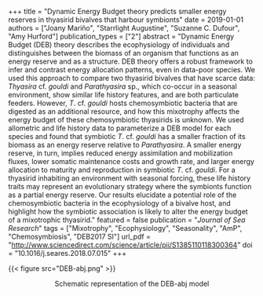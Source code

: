 +++
title = "Dynamic Energy Budget theory predicts smaller energy reserves in thyasirid bivalves that harbour symbionts"
date = 2019-01-01
authors = ["Joany Mariño", "Starrlight Augustine", "Suzanne C. Dufour", "Amy Hurford"]
publication_types = ["2"]
abstract = "Dynamic Energy Budget (DEB) theory describes the ecophysiology of individuals and distinguishes between the biomass of an organism that functions as an energy reserve and as a structure. DEB theory offers a robust framework to infer and contrast energy allocation patterns, even in data-poor species. We used this approach to compare two thyasirid bivalves that have scarce data: *Thyasira* cf. *gouldi* and *Parathyasira* sp., which co-occur in a seasonal environment, show similar life history features, and are both particulate feeders. However, *T*. cf. *gouldi* hosts chemosymbiotic bacteria that are digested as an additional resource, and how this mixotrophy affects the energy budget of these chemosymbiotic thyasirids is unknown. We used allometric and life history data to parameterize a DEB model for each species and found that symbiotic *T*. cf. *gouldi* has a smaller fraction of its biomass as an energy reserve relative to *Parathyasira*. A smaller energy reserve, in turn, implies reduced energy assimilation and mobilization fluxes, lower somatic maintenance costs and growth rate, and larger energy allocation to maturity and reproduction in symbiotic *T*. cf. *gouldi*. For a thyasirid inhabiting an environment with seasonal forcing, these life history traits may represent an evolutionary strategy where the symbionts function as a partial energy reserve. Our results elucidate a potential role of the chemosymbiotic bacteria in the ecophysiology of a bivalve host, and highlight how the symbiotic association is likely to alter the energy budget of a mixotrophic thyasirid."
featured = false
publication = "*Journal of Sea Research*"
tags = ["Mixotrophy", "Ecophysiology", "Seasonality", "AmP", "Chemosymbiosis", "DEB2017 SI"]
url_pdf = "http://www.sciencedirect.com/science/article/pii/S1385110118300364"
doi = "10.1016/j.seares.2018.07.015"
+++

{{< figure src="DEB-abj.png" >}}

<p style="text-align: center;"> 
  Schematic representation of the DEB-abj model
</p>
